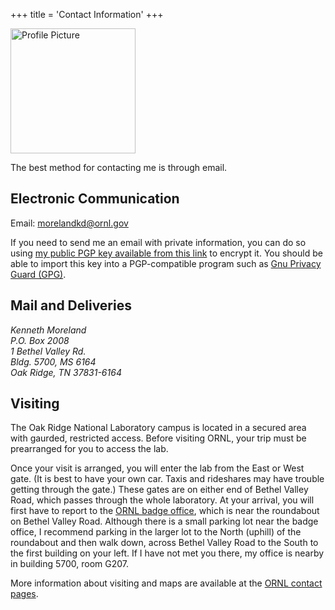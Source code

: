 +++
title = 'Contact Information'
+++

<img src="https://www.gravatar.com/avatar/b9c91a38e2d568238258fd90c856c620a10aba2aa0167ef7283e1672d2d55800?s=200" alt="Profile Picture" width="200" height="200" class="profilePicContact">

The best method for contacting me is through email.

## Electronic Communication

Email: morelandkd@ornl.gov

If you need to send me an email with private information, you can do so using
[my public PGP key available from this link] to encrypt it. You should be able
to import this key into a PGP-compatible program such as [Gnu Privacy Guard
(GPG)].

[my public PGP key available from this link]: KennethMorelandPublicKey.asc
[Gnu Privacy Guard (GPG)]: https://www.gnupg.org/

## Mail and Deliveries

<address>
Kenneth Moreland<br/>
P.O. Box 2008<br/>
1 Bethel Valley Rd.<br/>
Bldg. 5700, MS 6164<br/>
Oak Ridge, TN 37831-6164
</address>

## Visiting

The Oak Ridge National Laboratory campus is located in a secured area with
gaurded, restricted access. Before visiting ORNL, your trip must be prearranged
for you to access the lab.

Once your visit is arranged, you will enter the lab from the East or West gate.
(It is best to have your own car. Taxis and rideshares may have trouble getting
through the gate.) These gates are on either end of Bethel Valley Road, which
passes through the whole laboratory. At your arrival, you will first have to
report to the [ORNL badge office], which is near the roundabout on Bethel Valley
Road. Although there is a small parking lot near the badge office, I recommend
parking in the larger lot to the North (uphill) of the roundabout and then walk
down, across Bethel Valley Road to the South to the first building on your left.
If I have not met you there, my office is nearby in building 5700, room G207.

More information about visiting and maps are available at the [ORNL contact pages].

[ORNL badge office]: https://www.google.com/maps/place/Oak+Ridge+National+Laboratory+Visitor+Center/@35.9311209,-84.3100116,15z/data=!4m6!3m5!1s0x885dd2f51139699f:0x6d1701c6641b0619!8m2!3d35.9311209!4d-84.3100116!16s/g/1232zvscp?entry=ttu
[ORNL contact pages]: https://www.ornl.gov/content/come-see-us
